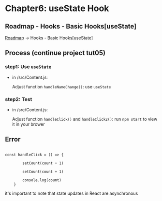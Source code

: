 # Chapter6:  useState Hook

## Roadmap - Hooks - Basic Hooks[useState]

[Roadmap](https://roadmap.sh/react)    ->    Hooks - Basic Hooks[useState]

## Process (continue project tut05)

### step1: Use `useState`

- in /src/Content.js:

  Adjust function `handleNameChange()`: use `useState`

### step2: Test

- in /src/Content.js:

  Adjust function `handleClick()` and `handleClick2()`: run `npm start` to view it in your brower

## Error

<pre><code>
const handleClick = () => {

        setCount(count + 1)

        setCount(count + 1)
        
        console.log(count)
    }
</code></pre>

it's important to note that state updates in React are asynchronous





